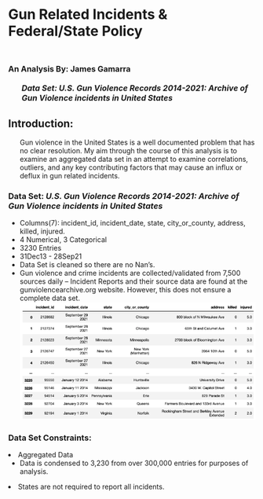 # Gun Related Incidents & Federal/State Policy
# <font size="3"> An Analysis By: James Gamarra <ul><em> Data Set: U.S. Gun Violence Records 2014-2021: Archive of Gun Violence incidents in United States</em></ul></font> 
<h2>Introduction:</h2>
    <ul><p>Gun violence in the United States is a well documented problem that has no clear resolution. My aim through the course of this analysis is to examine an aggregated data set in an attempt to examine correlations, outliers, and any key contributing factors that may cause an influx or deflux in gun related incidents.
    </p> 
    </ul>

<h3>Data Set: <em>U.S. Gun Violence Records 2014-2021: Archive of Gun Violence incidents in United States</em></h3>
<ul>
    <li>
    Columns(7): incident_id, incident_date, state, city_or_county, address, killed, injured.
    </li>
    <li>
    4 Numerical, 3 Categorical
    </li>
    <li>
    3230 Entries
    </li>
    <li>
    31Dec13 - 28Sep21
    </li>
    <li>
    Data Set is cleaned so there are no Nan’s.
    </li>
    <li>
     Gun violence  and crime incidents are collected/validated from 7,500 sources daily – Incident Reports and their source data are found at the gunviolencearchive.org website. However, this does not ensure a complete data set. 
    </li>
    <img src="DataFrame.png" alt="Data Frame PNG" title="Title" />
</ul>
<h3>Data Set Constraints:</h3>
<li>Aggregated Data
    <ul>
        <li>Data is condensed to 3,230 from over 300,000 entries for purposes of analysis.</li>
    </ul>
</li>
<li>
    States are not required to report all incidents.
</li>

